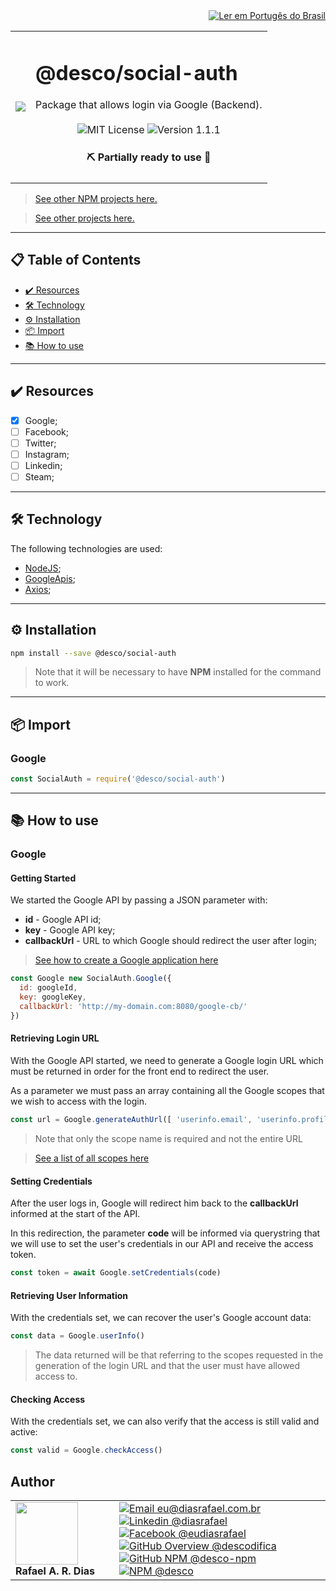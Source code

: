 <div align="right">
  <a href="README.md">
    <img alt="Ler em Portugês do Brasil" src="https://img.shields.io/static/v1?label=&message=🇧🇷 Ler em Português do Brasil&color=green&style=for-the-badge" />
  </a>
</div>

<table>
  <tr>
    <td><img src="https://i.ibb.co/m5tmDrL/social-auth.png"></td>
    <td>  
      <h1>@desco/social-auth</h1>
      Package that allows login via Google (Backend).
      <br /><br />
      <div align="center">
        <img alt="MIT License" src="https://img.shields.io/static/v1?label=License&message=MIT&color=green&style=for-the-badge">
        <img alt="Version 1.1.1" src="https://img.shields.io/static/v1?label=Version&message=1.1.1&color=blue&style=for-the-badge">
      </div>
      <h4 align="center"> 
        ⛏️ Partially ready to use 🚀
      </h4>
    </td>
  </tr>
</table>

> <a href="https://github.com/desco-npm" target="_blank">See other NPM projects here.</a>

> <a href="https://github.com/descoifica" target="_blank">See other projects here.</a>

---

## 📋 Table of Contents

* [✔️ Resources](#Resources)
* [🛠️ Technology](#Technology)
* [⚙️ Installation](#Installation)
* [📦 Import](#Import)
* [📚 How to use](#How-to-use)

---

<a name="Resources"></a>

## ✔️ Resources

- [x] Google;
- [ ] Facebook;
- [ ] Twitter;
- [ ] Instagram;
- [ ] Linkedin;
- [ ] Steam;

---

## 🛠️ Technology

The following technologies are used:

* [NodeJS](https://nodejs.org/en/);
* [GoogleApis](https://www.npmjs.com/package/googleapis);
* [Axios](https://www.npmjs.com/package/axios);

---

<a name="Installation"></a>

## ⚙️ Installation

```bash
npm install --save @desco/social-auth
```

> Note that it will be necessary to have **NPM** installed for the command to work.

---

<a name="Import"></a>

## 📦 Import

### Google

```js
const SocialAuth = require('@desco/social-auth')
```

---

<a name="How-To-Use"></a>

## 📚 How to use

### Google

#### Getting Started

We started the Google API by passing a JSON parameter with:

* **id** - Google API id;
* **key** - Google API key;
* **callbackUrl** - URL to which Google should redirect the user after login;

> [See how to create a Google application here](https://support.google.com/a/answer/9187142?hl=en)

```js
const Google new SocialAuth.Google({
  id: googleId,
  key: googleKey,
  callbackUrl: 'http://my-domain.com:8080/google-cb/'
})
```

#### Retrieving Login URL

With the Google API started, we need to generate a Google login URL which must be returned in order for the front end to redirect the user.

As a parameter we must pass an array containing all the Google scopes that we wish to access with the login.

```js
const url = Google.generateAuthUrl([ 'userinfo.email', 'userinfo.profile', ])
```

> Note that only the scope name is required and not the entire URL

> [See a list of all scopes here](https://developers.google.com/identity/protocols/oauth2/scopes)

#### Setting Credentials

After the user logs in, Google will redirect him back to the **callbackUrl** informed at the start of the API.

In this redirection, the parameter **code** will be informed via querystring that we will use to set the user's credentials in our API and receive the access token.

```js
const token = await Google.setCredentials(code)
```

#### Retrieving User Information

With the credentials set, we can recover the user's Google account data:

```js
const data = Google.userInfo()
```

> The data returned will be that referring to the scopes requested in the generation of the login URL and that the user must have allowed access to.

#### Checking Access

With the credentials set, we can also verify that the access is still valid and active:

```js
const valid = Google.checkAccess()
```

## Author

<table>
  <tr>
    <td width="150px">
      <img src="https://scontent.fsdu1-1.fna.fbcdn.net/v/t1.0-9/539886_235546170253505_5977326689811409130_n.jpg?_nc_cat=106&ccb=3&_nc_sid=174925&_nc_eui2=AeGgFWn_fWInwRkTo3mHSP993TbQ0TzG0Y3dNtDRPMbRjS-eZL1tr4I5maqz6O-jva9qWnIxKOsD3UtSm9CTeCys&_nc_ohc=Qw6NaDGrtIgAX9uFF2c&_nc_ht=scontent.fsdu1-1.fna&oh=5ebac9874d7a24e157c8c99fd965c2a4&oe=606539CE" width="100px;" alt=""/>
      <b>Rafael A. R. Dias</b>
    </td>
    <td>  
      <a href="mailto:eu@diasrafael.com.br" target="_blank" >
        <img alt="Email eu@diasrafael.com.br" src="https://img.shields.io/static/v1?label=Email&message=eu@diasrafael.com.br&color=red&logo=gmail&style=for-the-badge">
      </a>
      <a href="https://www.linkedin.com/in/diasrafael/" target="_blank">
        <img alt="Linkedin @diasrafael" src="https://img.shields.io/static/v1?label=Linkedin&message=@diasrafael&color=blue&logo=linkedin&style=for-the-badge">
      </a>
      <a href="https://www.facebook.com/eudiasrafael" target="_blank">
        <img alt="Facebook @eudiasrafael" src="https://img.shields.io/static/v1?label=Facebook&message=@eudiasrafael&color=blue&logo=facebook&style=for-the-badge">
      </a>
      <a href="https://github.com/descodifica" target="_blank">
        <img alt="GitHub Overview @descodifica" src="https://img.shields.io/static/v1?label=GitHub Overview&message=@descodifica&color=black&logo=github&style=for-the-badge">
      </a>
      <a href="https://github.com/desco-npm" target="_blank">
        <img alt="GitHub NPM @desco-npm" src="https://img.shields.io/static/v1?label=GitHub NPM&message=@desco-npm&color=black&logo=github&style=for-the-badge">
      </a>
      <a href="https://www.npmjs.com/org/desco" target="_blank">
        <img alt="NPM @desco" src="https://img.shields.io/static/v1?label=NPM&message=@desco&color=red&logo=npm&style=for-the-badge">
      </a>
    </td>
  </tr>
</table>